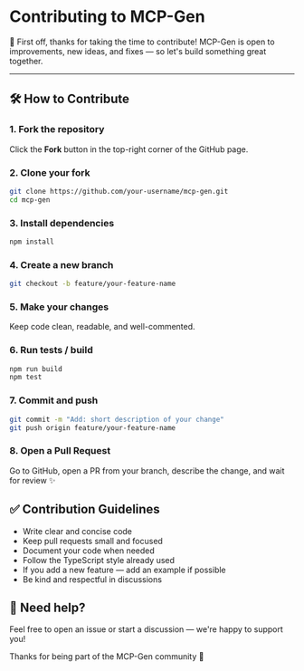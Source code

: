 # Contributing to MCP-Gen

🎉 First off, thanks for taking the time to contribute! MCP-Gen is open to improvements, new ideas, and fixes — so let's build something great together.

---

## 🛠️ How to Contribute

### 1. Fork the repository
Click the **Fork** button in the top-right corner of the GitHub page.

### 2. Clone your fork
```bash
git clone https://github.com/your-username/mcp-gen.git
cd mcp-gen
```

### 3. Install dependencies
```bash
npm install
```

### 4. Create a new branch
```bash
git checkout -b feature/your-feature-name
```

### 5. Make your changes
Keep code clean, readable, and well-commented.

### 6. Run tests / build
```bash
npm run build
npm test
```

### 7. Commit and push
```bash
git commit -m "Add: short description of your change"
git push origin feature/your-feature-name
```

### 8. Open a Pull Request
Go to GitHub, open a PR from your branch, describe the change, and wait for review ✨

## ✅ Contribution Guidelines

- Write clear and concise code
- Keep pull requests small and focused
- Document your code when needed
- Follow the TypeScript style already used
- If you add a new feature — add an example if possible
- Be kind and respectful in discussions

## 💬 Need help?

Feel free to open an issue or start a discussion — we're happy to support you!

Thanks for being part of the MCP-Gen community 🚀 